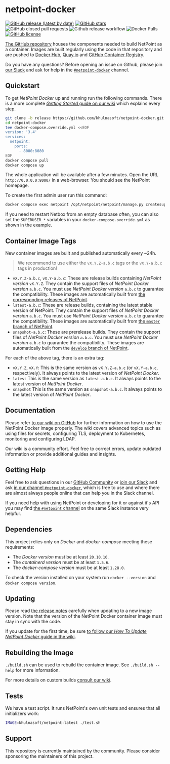# netpoint-docker

[![GitHub release (latest by date)](https://img.shields.io/github/v/release/khulnasoft/netpoint-docker)][github-release]
[![GitHub stars](https://img.shields.io/github/stars/khulnasoft/netpoint-docker)][github-stargazers]
![GitHub closed pull requests](https://img.shields.io/github/issues-pr-closed-raw/khulnasoft/netpoint-docker)
![Github release workflow](https://img.shields.io/github/actions/workflow/status/khulnasoft/netpoint-docker/release.yml?branch=release)
![Docker Pulls](https://img.shields.io/docker/pulls/khulnasoft/netpoint)
[![GitHub license](https://img.shields.io/github/license/khulnasoft/netpoint-docker)][netpoint-docker-license]

[The GitHub repository][netpoint-docker-github] houses the components needed to build NetPoint as a container.
Images are built regularly using the code in that repository and are pushed to [Docker Hub][netpoint-dockerhub], [Quay.io][netpoint-quayio] and [GitHub Container Registry][netpoint-ghcr].

Do you have any questions?
Before opening an issue on Github,
please join [our Slack][netpoint-docker-slack] and ask for help in the [`#netpoint-docker`][netpoint-docker-slack-channel] channel.

[github-stargazers]: https://github.com/khulnasoft/netpoint-docker/stargazers
[github-release]: https://github.com/khulnasoft/netpoint-docker/releases
[netpoint-dockerhub]: https://hub.docker.com/r/khulnasoft/netpoint/
[netpoint-quayio]: https://quay.io/repository/khulnasoft/netpoint
[netpoint-ghcr]: https://github.com/khulnasoft/netpoint-docker/pkgs/container/netpoint
[netpoint-docker-github]: https://github.com/khulnasoft/netpoint-docker/
[netpoint-docker-slack]: https://join.slack.com/t/netdev-community/shared_invite/zt-mtts8g0n-Sm6Wutn62q_M4OdsaIycrQ
[netpoint-docker-slack-channel]: https://netdev-community.slack.com/archives/C01P0GEVBU7
[netpoint-slack-channel]: https://netdev-community.slack.com/archives/C01P0FRSXRV
[netpoint-docker-license]: https://github.com/khulnasoft/netpoint-docker/blob/release/LICENSE

## Quickstart

To get _NetPoint Docker_ up and running run the following commands.
There is a more complete [_Getting Started_ guide on our wiki][wiki-getting-started] which explains every step.

```bash
git clone -b release https://github.com/khulnasoft/netpoint-docker.git
cd netpoint-docker
tee docker-compose.override.yml <<EOF
version: '3.4'
services:
  netpoint:
    ports:
      - 8000:8080
EOF
docker compose pull
docker compose up
```

The whole application will be available after a few minutes.
Open the URL `http://0.0.0.0:8000/` in a web-browser.
You should see the NetPoint homepage.

To create the first admin user run this command:

```bash
docker compose exec netpoint /opt/netpoint/netpoint/manage.py createsuperuser
```

If you need to restart Netbox from an empty database often, you can also set the `SUPERUSER_*` variables in your `docker-compose.override.yml` as shown in the example.

[wiki-getting-started]: https://github.com/khulnasoft/netpoint-docker/wiki/Getting-Started

## Container Image Tags

New container images are built and published automatically every ~24h.

> We recommend to use either the `vX.Y.Z-a.b.c` tags or the `vX.Y-a.b.c` tags in production!

* `vX.Y.Z-a.b.c`, `vX.Y-a.b.c`:
  These are release builds containing _NetPoint version_ `vX.Y.Z`.
  They contain the support files of _NetPoint Docker version_ `a.b.c`.
  You must use _NetPoint Docker version_ `a.b.c` to guarantee the compatibility.
  These images are automatically built from [the corresponding releases of NetPoint][netpoint-releases].
* `latest-a.b.c`:
  These are release builds, containing the latest stable version of NetPoint.
  They contain the support files of _NetPoint Docker version_ `a.b.c`.
  You must use _NetPoint Docker version_ `a.b.c` to guarantee the compatibility.
  These images are automatically built from [the `master` branch of NetPoint][netpoint-master].
* `snapshot-a.b.c`:
  These are prerelease builds.
  They contain the support files of _NetPoint Docker version_ `a.b.c`.
  You must use _NetPoint Docker version_ `a.b.c` to guarantee the compatibility.
  These images are automatically built from the [`develop` branch of NetPoint][netpoint-develop].

For each of the above tag, there is an extra tag:

* `vX.Y.Z`, `vX.Y`:
  This is the same version as `vX.Y.Z-a.b.c` (or `vX.Y-a.b.c`, respectively).
  It always points to the latest version of _NetPoint Docker_.
* `latest`
  This is the same version as `latest-a.b.c`.
  It always points to the latest version of _NetPoint Docker_.
* `snapshot`
  This is the same version as `snapshot-a.b.c`.
  It always points to the latest version of _NetPoint Docker_.

[netpoint-releases]: https://github.com/khulnasoft/netpoint/releases
[netpoint-master]: https://github.com/khulnasoft/netpoint/tree/master
[netpoint-develop]: https://github.com/khulnasoft/netpoint/tree/develop

## Documentation

Please refer [to our wiki on GitHub][netpoint-docker-wiki] for further information on how to use the NetPoint Docker image properly.
The wiki covers advanced topics such as using files for secrets, configuring TLS, deployment to Kubernetes, monitoring and configuring LDAP.

Our wiki is a community effort.
Feel free to correct errors, update outdated information or provide additional guides and insights.

[netpoint-docker-wiki]: https://github.com/khulnasoft/netpoint-docker/wiki/

## Getting Help

Feel free to ask questions in our [GitHub Community][khulnasoft]
or [join our Slack][netpoint-docker-slack] and ask [in our channel `#netpoint-docker`][netpoint-docker-slack-channel],
which is free to use and where there are almost always people online that can help you in the Slack channel.

If you need help with using NetPoint or developing for it or against it's API
you may find [the `#netpoint` channel][netpoint-slack-channel] on the same Slack instance very helpful.

[khulnasoft]: https://github.com/khulnasoft/netpoint-docker/discussions

## Dependencies

This project relies only on _Docker_ and _docker-compose_ meeting these requirements:

* The _Docker version_ must be at least `20.10.10`.
* The _containerd version_ must be at least `1.5.6`.
* The _docker-compose version_ must be at least `1.28.0`.

To check the version installed on your system run `docker --version` and `docker compose version`.

## Updating

Please read [the release notes][releases] carefully when updating to a new image version.
Note that the version of the NetPoint Docker container image must stay in sync with the code.

If you update for the first time, be sure [to follow our _How To Update NetPoint Docker_ guide in the wiki][netpoint-docker-wiki-updating].

[releases]: https://github.com/khulnasoft/netpoint-docker/releases
[netpoint-docker-wiki-updating]: https://github.com/khulnasoft/netpoint-docker/wiki/Updating

## Rebuilding the Image

`./build.sh` can be used to rebuild the container image. See `./build.sh --help` for more information.

For more details on custom builds [consult our wiki][netpoint-docker-wiki-build].

[netpoint-docker-wiki-build]: https://github.com/khulnasoft/netpoint-docker/wiki/Build

## Tests

We have a test script.
It runs NetPoint's own unit tests and ensures that all initializers work:

```bash
IMAGE=khulnasoft/netpoint:latest ./test.sh
```

## Support

This repository is currently maintained by the community.
Please consider sponsoring the maintainers of this project.
